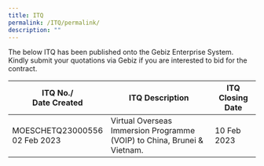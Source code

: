 ```yaml
---
title: ITQ
permalink: /ITQ/permalink/
description: ""
---
```

The below ITQ has been published onto the Gebiz Enterprise System. <br>Kindly submit your quotations via Gebiz if you are interested to bid for the contract.


| ITQ No./<br>Date Created | ITQ Description | ITQ Closing Date |
| -------- | -------- | -------- |
| MOESCHETQ23000556 <br>02 Feb 2023|Virtual Overseas Immersion Programme (VOIP) to China, Brunei & Vietnam. |10 Feb 2023 |